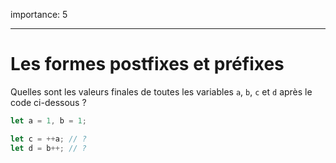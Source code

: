 importance: 5

---

# Les formes postfixes et préfixes

Quelles sont les valeurs finales de toutes les variables `a`, `b`, `c` et `d` après le code ci-dessous ?

```js
let a = 1, b = 1;

let c = ++a; // ? 
let d = b++; // ?
```
